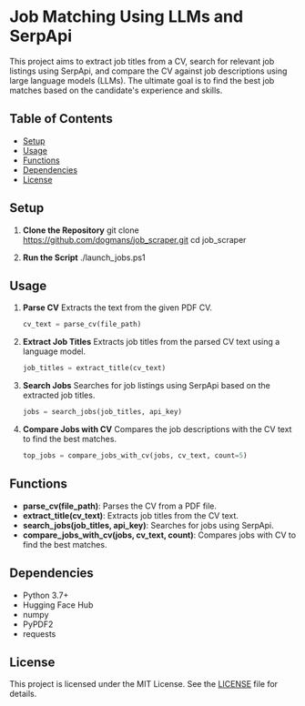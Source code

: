 # Job Matching Using LLMs and SerpApi

This project aims to extract job titles from a CV, search for relevant job listings using SerpApi, and compare the CV against job descriptions using large language models (LLMs). The ultimate goal is to find the best job matches based on the candidate's experience and skills.

## Table of Contents
- [Setup](#setup)
- [Usage](#usage)
- [Functions](#functions)
- [Dependencies](#dependencies)
- [License](#license)

## Setup

1. **Clone the Repository**
    git clone https://github.com/dogmans/job_scraper.git
    cd job_scraper

2. **Run the Script**
    ./launch_jobs.ps1

## Usage

1. **Parse CV**
    Extracts the text from the given PDF CV.
    ```python
    cv_text = parse_cv(file_path)
    ```

2. **Extract Job Titles**
    Extracts job titles from the parsed CV text using a language model.
    ```python
    job_titles = extract_title(cv_text)
    ```

3. **Search Jobs**
    Searches for job listings using SerpApi based on the extracted job titles.
    ```python
    jobs = search_jobs(job_titles, api_key)
    ```

4. **Compare Jobs with CV**
    Compares the job descriptions with the CV text to find the best matches.
    ```python
    top_jobs = compare_jobs_with_cv(jobs, cv_text, count=5)
    ```

## Functions

- **parse_cv(file_path)**: Parses the CV from a PDF file.
- **extract_title(cv_text)**: Extracts job titles from the CV text.
- **search_jobs(job_titles, api_key)**: Searches for jobs using SerpApi.
- **compare_jobs_with_cv(jobs, cv_text, count)**: Compares jobs with CV to find the best matches.

## Dependencies

- Python 3.7+
- Hugging Face Hub
- numpy
- PyPDF2
- requests

## License

This project is licensed under the MIT License. See the [LICENSE](LICENSE) file for details.
